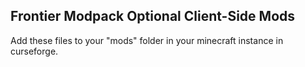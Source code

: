 ## Frontier Modpack Optional Client-Side Mods

Add these files to your "mods" folder in your minecraft instance in curseforge.

